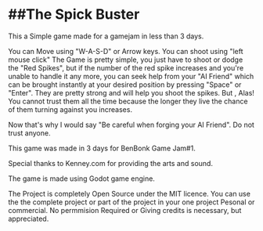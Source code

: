 ##The Spick Buster
============

This a Simple game made for a gamejam in less than 3 days.


You can Move using "W-A-S-D" or Arrow keys. You can shoot using "left mouse click"
The Game is pretty simple, you just have to shoot or dodge the "Red Spikes",
but if the number of the red spike increases and you're  unable to handle it any more, you can seek help from your "AI Friend" which can be brought instantly at your desired position by pressing "Space" or "Enter". They are pretty strong and will help you shoot  the spikes. But , Alas!  You cannot trust them all the time because the longer they live the chance of them turning against you increases.

Now that's why I would say "Be careful when forging your AI Friend". Do not trust anyone.

This game was made in 3 days for BenBonk Game Jam#1.

Special thanks to Kenney.com for providing the arts and sound.

The game is made using Godot game engine.


The Project is completely Open Source under the MIT licence.
You can use the the complete project or part of the project in your one project Pesonal or commercial.
No permmision Required or Giving credits is necessary, but appreciated.
